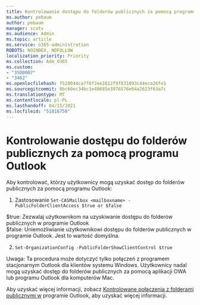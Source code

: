 ```yaml
---
title: Kontrolowanie dostępu do folderów publicznych za pomocą programu Outlook
ms.author: pebaum
author: pebaum
manager: scotv
ms.audience: Admin
ms.topic: article
ms.service: o365-administration
ROBOTS: NOINDEX, NOFOLLOW
localization_priority: Priority
ms.collection: Adm_O365
ms.custom:
- "3500007"
- "3462"
ms.openlocfilehash: f528044ca7f6f2ee2812f9f831093c44eca26fe1
ms.sourcegitcommit: 8bc60ec34bc1e40685e3976576e04a2623f63a7c
ms.translationtype: MT
ms.contentlocale: pl-PL
ms.lasthandoff: 04/15/2021
ms.locfileid: "51816750"
---
```

# <a name="control-access-to-public-folders-using-outlook"></a>Kontrolowanie dostępu do folderów publicznych za pomocą programu Outlook

Aby kontrolować, którzy użytkownicy mogą uzyskać dostęp do folderów publicznych za pomocą programu Outlook:

1. Zastosowanie `Set-CASMailbox <mailboxname> -PublicFolderClientAccess $true or $false`

$true: Zezwalaj użytkownikom na uzyskiwanie dostępu do folderów publicznych w programie Outlook  
$false: Uniemożliwianie użytkownikowi dostępu do folderów publicznych w programie Outlook. Jest to wartość domyślna.  

2. `Set-OrganizationConfig -PublicFolderShowClientControl $true`

Uwaga: Ta procedura może dotyczyć tylko połączeń z programem stacjonarnym Outlook dla klientów systemu Windows. Użytkownicy nadal mogą uzyskać dostęp do folderów publicznych za pomocą aplikacji OWA lub programu Outlook dla komputerów Mac.

Aby uzyskać więcej informacji, zobacz [Kontrolowane połączenia z folderami publicznymi w](https://aka.ms/controlpf) programie Outlook, aby uzyskać więcej informacji.
